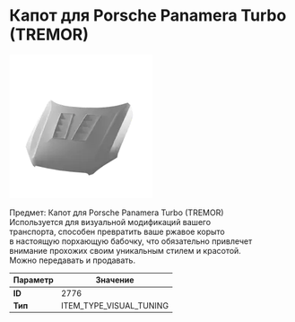# Капот для Porsche Panamera Turbo (TREMOR)

![Item Image](../img/2776.webp?raw=true)

Предмет: Капот для Porsche Panamera Turbo (TREMOR)<br>Используется для визуальной модификаций вашего<br>транспорта, способен превратить ваше ржавое корыто<br>в настоящую порхающую бабочку, что обязательно привлечет<br>внимание прохожих своим уникальным стилем и красотой.<br>Можно передавать и продавать.


| Параметр | Значение |
|----------|----------|
| **ID** | 2776 |
| **Тип** | ITEM_TYPE_VISUAL_TUNING |

